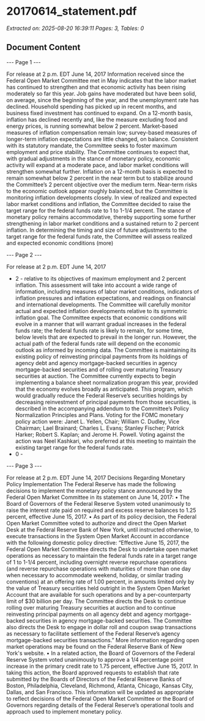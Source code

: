 # 20170614_statement.pdf

*Extracted on: 2025-08-20 16:39:11*
*Pages: 3, Tables: 0*

## Document Content

--- Page 1 ---

For release at 2 p.m. EDT June 14, 2017
Information received since the Federal Open Market Committee met in May
indicates that the labor market has continued to strengthen and that economic activity has
been rising moderately so far this year. Job gains have moderated but have been solid, on
average, since the beginning of the year, and the unemployment rate has declined.
Household spending has picked up in recent months, and business fixed investment has
continued to expand. On a 12-month basis, inflation has declined recently and, like the
measure excluding food and energy prices, is running somewhat below 2 percent.
Market-based measures of inflation compensation remain low; survey-based measures of
longer-term inflation expectations are little changed, on balance.
Consistent with its statutory mandate, the Committee seeks to foster maximum
employment and price stability. The Committee continues to expect that, with gradual
adjustments in the stance of monetary policy, economic activity will expand at a
moderate pace, and labor market conditions will strengthen somewhat further. Inflation
on a 12-month basis is expected to remain somewhat below 2 percent in the near term but
to stabilize around the Committee’s 2 percent objective over the medium term.
Near-term risks to the economic outlook appear roughly balanced, but the Committee is
monitoring inflation developments closely.
In view of realized and expected labor market conditions and inflation, the
Committee decided to raise the target range for the federal funds rate to 1 to 1-1/4
percent. The stance of monetary policy remains accommodative, thereby supporting
some further strengthening in labor market conditions and a sustained return to 2 percent
inflation.
In determining the timing and size of future adjustments to the target range for the
federal funds rate, the Committee will assess realized and expected economic conditions
(more)

--- Page 2 ---

For release at 2 p.m. EDT June 14, 2017
- 2 -
relative to its objectives of maximum employment and 2 percent inflation. This
assessment will take into account a wide range of information, including measures of
labor market conditions, indicators of inflation pressures and inflation expectations, and
readings on financial and international developments. The Committee will carefully
monitor actual and expected inflation developments relative to its symmetric inflation
goal. The Committee expects that economic conditions will evolve in a manner that will
warrant gradual increases in the federal funds rate; the federal funds rate is likely to
remain, for some time, below levels that are expected to prevail in the longer run.
However, the actual path of the federal funds rate will depend on the economic outlook as
informed by incoming data.
The Committee is maintaining its existing policy of reinvesting principal
payments from its holdings of agency debt and agency mortgage-backed securities in
agency mortgage-backed securities and of rolling over maturing Treasury securities at
auction. The Committee currently expects to begin implementing a balance sheet
normalization program this year, provided that the economy evolves broadly as
anticipated. This program, which would gradually reduce the Federal Reserve’s
securities holdings by decreasing reinvestment of principal payments from those
securities, is described in the accompanying addendum to the Committee’s Policy
Normalization Principles and Plans.
Voting for the FOMC monetary policy action were: Janet L. Yellen, Chair;
William C. Dudley, Vice Chairman; Lael Brainard; Charles L. Evans; Stanley Fischer;
Patrick Harker; Robert S. Kaplan; and Jerome H. Powell. Voting against the action was
Neel Kashkari, who preferred at this meeting to maintain the existing target range for the
federal funds rate.
- 0 -

--- Page 3 ---

For release at 2 p.m. EDT June 14, 2017
Decisions Regarding Monetary Policy Implementation
The Federal Reserve has made the following decisions to implement the monetary policy stance
announced by the Federal Open Market Committee in its statement on June 14, 2017:
• The Board of Governors of the Federal Reserve System voted unanimously to raise the
interest rate paid on required and excess reserve balances to 1.25 percent, effective June
15, 2017.
• As part of its policy decision, the Federal Open Market Committee voted to authorize and
direct the Open Market Desk at the Federal Reserve Bank of New York, until instructed
otherwise, to execute transactions in the System Open Market Account in accordance
with the following domestic policy directive:
“Effective June 15, 2017, the Federal Open Market Committee directs the Desk to
undertake open market operations as necessary to maintain the federal funds rate
in a target range of 1 to 1-1/4 percent, including overnight reverse repurchase
operations (and reverse repurchase operations with maturities of more than one
day when necessary to accommodate weekend, holiday, or similar trading
conventions) at an offering rate of 1.00 percent, in amounts limited only by the
value of Treasury securities held outright in the System Open Market Account
that are available for such operations and by a per-counterparty limit of
$30 billion per day.
The Committee directs the Desk to continue rolling over maturing Treasury
securities at auction and to continue reinvesting principal payments on all agency
debt and agency mortgage-backed securities in agency mortgage-backed
securities. The Committee also directs the Desk to engage in dollar roll and
coupon swap transactions as necessary to facilitate settlement of the Federal
Reserve’s agency mortgage-backed securities transactions.”
More information regarding open market operations may be found on the Federal
Reserve Bank of New York's website.
• In a related action, the Board of Governors of the Federal Reserve System voted
unanimously to approve a 1/4 percentage point increase in the primary credit rate to 1.75
percent, effective June 15, 2017. In taking this action, the Board approved requests to
establish that rate submitted by the Boards of Directors of the Federal Reserve Banks of
Boston, Philadelphia, Cleveland, Richmond, Atlanta, Chicago, Kansas City, Dallas, and
San Francisco.
This information will be updated as appropriate to reflect decisions of the Federal Open
Market Committee or the Board of Governors regarding details of the Federal Reserve’s
operational tools and approach used to implement monetary policy.